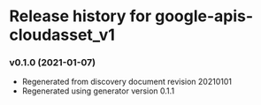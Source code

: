 # Release history for google-apis-cloudasset_v1

### v0.1.0 (2021-01-07)

* Regenerated from discovery document revision 20210101
* Regenerated using generator version 0.1.1

